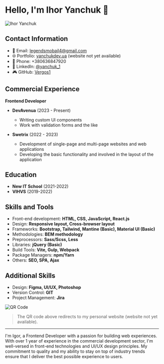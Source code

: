 # Hello, I'm Ihor Yanchuk 👋

![Ihor Yanchuk](https://via.placeholder.com/150)

## Contact Information
- 📧 Email: [legendsmobajl4@gmail.com](mailto:legendsmobajl4@gmail.com)
- 🌐 Portfolio: [yanchukdev.ua](http://yanchukdev.ua) (website not yet available)
- 📱 Phone: +380636847920
- 💼 LinkedIn: [@yanchuk_1](https://www.linkedin.com/in/yanchuk_1)
- 🎮 GitHub: [Vergos1](https://github.com/Vergos1)

## Commercial Experience
**Frontend Developer**
- **DevAvenua** (2023 - Present)
    - Writing custom UI components
    - Work with validation forms and the like

- **Swetrix** (2022 - 2023)
    - Development of single-page and multi-page websites and web applications
    - Developing the basic functionality and involved in the layout of the application

## Education
- **New IT School** (2021-2022)
- **VIHVS** (2019-2022)

## Skills and Tools
- Front-end development: **HTML, CSS, JavaScript, React.js**
- Design: **Responsive layout, Cross-browser layout**
- Frameworks: **Bootstrap, Tailwind, Mantine (Basic), Material UI (Basic)**
- Methodologies: **BEM methodology**
- Preprocessors: **Sass/Scss, Less**
- Libraries: **jQuery (Basic)**
- Build Tools: **Vite, Gulp, Webpack**
- Package Managers: **npm/Yarn**
- Others: **SEO, SPA, Ajax**

## Additional Skills
- Design: **Figma, UI/UX, Photoshop**
- Version Control: **GIT**
- Project Management: **Jira**

![QR Code](https://via.placeholder.com/100)

> The QR code above redirects to my personal website (website not yet available).

---

I'm Igor, a Frontend Developer with a passion for building web experiences. With over 1 year of experience in the commercial development sector, I'm well-versed in front-end technologies and UI/UX design principles. My commitment to quality and my ability to stay on top of industry trends ensure that I deliver the best possible experience to users.
